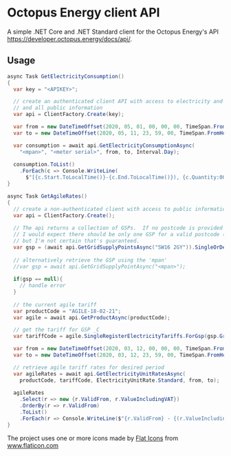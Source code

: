 # Octopus Energy client API

A simple .NET Core and .NET Standard client for the Octopus Energy's API https://developer.octopus.energy/docs/api/.

## Usage
``` C#
async Task GetElectricityConsumption()
{
  var key = "<APIKEY>";

  // create an authenticated client API with access to electricity and gas consumption
  // and all public information
  var api = ClientFactory.Create(key);

  var from = new DateTimeOffset(2020, 05, 01, 00, 00, 00, TimeSpan.FromHours(1));
  var to = new DateTimeOffset(2020, 05, 11, 23, 59, 00, TimeSpan.FromHours(1));

  var consumption = await api.GetElectricityConsumptionAsync(
    "<mpan>", "<meter serial>", from, to, Interval.Day);
    
  consumption.ToList()
    .ForEach(c => Console.WriteLine(
      $"[{c.Start.ToLocalTime()}-{c.End.ToLocalTime()}), {c.Quantity:00.00}"));
}

async Task GetAgileRates()
{
  // create a non-authenticated client with access to public information only
  var api = ClientFactory.Create();
	
  // The api returns a collection of GSPs.  If no postcode is provided all GSPs are returned.
  // I would expect there should be only one GSP for a valid postcode (in this case '_C')
  // but I'm not certain that's guaranteed.
  var gsp = (await api.GetGridSupplyPointsAsync("SW16 2GY")).SingleOrDefault();
	
  // alternatively retrieve the GSP using the 'mpan'
  //var gsp = await api.GetGridSupplyPointAsync("<mpan>");
	
  if(gsp == null){
    // handle error
  }
	
  // the current agile tariff
  var productCode = "AGILE-18-02-21";
  var agile = await api.GetProductAsync(productCode);

  // get the tariff for GSP _C
  var tariffCode = agile.SingleRegisterElectricityTariffs.ForGsp(gsp.GroupId).Monthly.Code;

  var from = new DateTimeOffset(2020, 03, 12, 00, 00, 00, TimeSpan.FromHours(0));
  var to = new DateTimeOffset(2020, 03, 12, 23, 59, 00, TimeSpan.FromHours(0));

  // retrieve agile tariff rates for desired period
  var agileRates = await api.GetElectricityUnitRatesAsync(
    productCode, tariffCode, ElectricityUnitRate.Standard, from, to);
	
  agileRates
    .Select(r => new {r.ValidFrom, r.ValueIncludingVAT})
    .OrderBy(r => r.ValidFrom)
    .ToList()
    .ForEach(r => Console.WriteLine($"{r.ValidFrom} - {(r.ValueIncludingVAT/100):C4}"));
}

```

The project uses one or more icons made by <a href="https://www.flaticon.com/authors/flat-icons" title="Flat Icons">Flat Icons</a> from <a href="https://www.flaticon.com/" title="Flaticon"> www.flaticon.com</a>
